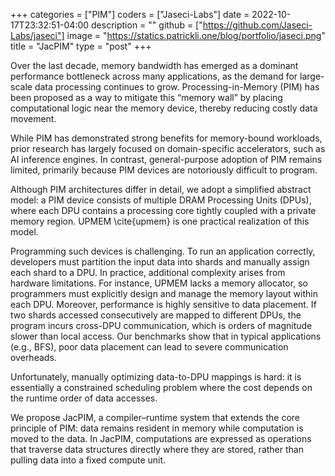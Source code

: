 +++
categories = ["PIM"]
coders = ["Jaseci-Labs"]
date = 2022-10-17T23:32:51-04:00
description = ""
github = ["https://github.com/Jaseci-Labs/jaseci"]
image = "https://statics.patrickli.one/blog/portfolio/jaseci.png"
title = "JacPIM"
type = "post"
+++

Over the last decade, memory bandwidth has emerged as a dominant performance bottleneck across many applications, as the demand for large-scale data processing continues to grow. Processing-in-Memory (PIM) has been proposed as a way to mitigate this “memory wall” by placing computational logic near the memory device, thereby reducing costly data movement.

While PIM has demonstrated strong benefits for memory-bound workloads, prior research has largely focused on domain-specific accelerators, such as AI inference engines. In contrast, general-purpose adoption of PIM remains limited, primarily because PIM devices are notoriously difficult to program.

Although PIM architectures differ in detail, we adopt a simplified abstract model: a PIM device consists of multiple DRAM Processing Units (DPUs), where each DPU contains a processing core tightly coupled with a private memory region. UPMEM \cite{upmem} is one practical realization of this model.

Programming such devices is challenging. To run an application correctly, developers must partition the input data into shards and manually assign each shard to a DPU. In practice, additional complexity arises from hardware limitations. For instance, UPMEM lacks a memory allocator, so programmers must explicitly design and manage the memory layout within each DPU. Moreover, performance is highly sensitive to data placement. If two shards accessed consecutively are mapped to different DPUs, the program incurs cross-DPU communication, which is orders of magnitude slower than local access. Our benchmarks show that in typical applications (e.g., BFS), poor data placement can lead to severe communication overheads.

Unfortunately, manually optimizing data-to-DPU mappings is hard: it is essentially a constrained scheduling problem where the cost depends on the runtime order of data accesses.

We propose JacPIM, a compiler–runtime system that extends the core principle of PIM: data remains resident in memory while computation is moved to the data. In JacPIM, computations are expressed as operations that traverse data structures directly where they are stored, rather than pulling data into a fixed compute unit.

